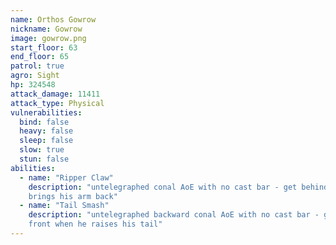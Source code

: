 ```yaml
---
name: Orthos Gowrow
nickname: Gowrow
image: gowrow.png
start_floor: 63
end_floor: 65
patrol: true
agro: Sight
hp: 324548
attack_damage: 11411
attack_type: Physical
vulnerabilities:
  bind: false
  heavy: false
  sleep: false
  slow: true
  stun: false
abilities:
  - name: "Ripper Claw"
    description: "untelegraphed conal AoE with no cast bar - get behind when he
    brings his arm back"
  - name: "Tail Smash"
    description: "untelegraphed backward conal AoE with no cast bar - get in
    front when he raises his tail"
---
```

